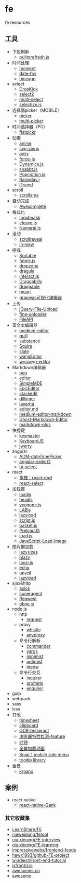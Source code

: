 # fe
fe resources

## 工具

- 下拉刷新
  - [pulltorefresh.js](https://github.com/BoxFactura/pulltorefresh.js)
- 时间处理
  - [moment](https://github.com/moment/moment/)
  - [date-fns](https://github.com/date-fns/date-fns)
  - [timeago](https://github.com/hustcc/timeago.js)
- select
  - [DropKick](https://github.com/Robdel12/DropKick)
  - [select2](https://github.com/select2/select2)
  - [multi-select](https://github.com/lou/multi-select)
  - [selectize.js](https://github.com/selectize/selectize.js)
- 选择器picker（MOBILE）
  - [picker](https://github.com/ustbhuangyi/picker)
  - [multi-picker](https://github.com/AppianZ/multi-picker)
- 时间选择器（PC）
  - [flatpickr](https://github.com/chmln/flatpickr)
- 动画
  - [anime](http://anime-js.com)
  - [svg-vivus](http://maxwellito.github.io/vivus/)
  - [anijs](http://anijs.github.io/)
  - [force-js](https://force-js.com/)
  - [Dynamics.js](http://dynamicsjs.com/)
  - [snabbt.js](https://github.com/daniel-lundin/snabbt.js)
  - [Popmotion.js](https://github.com/Popmotion/popmotion)
  - [Rainyday.j](https://github.com/maroslaw/rainyday.js)
  - [iTyped](https://github.com/luisvinicius167/ityped)
- scroll
  - [scrollama](https://github.com/russellgoldenberg/scrollama)
- 自动完成
  - [Awesomplete](https://github.com/leaverou/awesomplete/)
- 格式化
  - [Inputmask](https://github.com/RobinHerbots/Inputmask)
  - [cleave.js](http://nosir.github.io/cleave.js/)
  - [Numeral.js](https://github.com/adamwdraper/Numeral-js)
- 滚动
  - [scrollreveal](https://github.com/jlmakes/scrollreveal)
  - [in-view](https://github.com/camwiegert/in-view)
- 拖拽
  - [Sortable](https://github.com/RubaXa/Sortable)
  - [fabric.js](https://github.com/kangax/fabric.js)
  - [dropzone](https://github.com/enyo/dropzone)
  - [dragula](https://github.com/bevacqua/dragula)
  - [interact.js](https://github.com/taye/interact.js)
  - [Draggabilly](https://github.com/desandro/draggabilly)
  - [draggable](https://github.com/Shopify/draggable)
  - [muuri](https://github.com/haltu/muuri)
  - [grapesjs可视化编辑器](https://github.com/artf/grapesjs)
- 上传
  - [jQuery-File-Upload](https://github.com/blueimp/jQuery-File-Upload)
  - [fine-uploader](https://github.com/FineUploader/fine-uploader)
  - [FileAPI](https://github.com/mailru/FileAPI)
- 富文本编辑器
  - [medium-editor](https://yabwe.github.io/medium-editor/)
  - [quill](http://quilljs.com/)
  - [substance](http://substance.io/)
  - [Squire](http://neilj.github.io/Squire/)
  - [slate](http://slatejs.org/)
  - [wangEditor](http://wangEditor.github.io/)
  - [wysiwyg-editor](https://github.com/froala/wysiwyg-editor)
- Markdown编辑器
  - [pen](http://sofish.github.io/pen/)
  - [editor](http://lab.lepture.com/editor/)
  - [SimpleMDE](https://simplemde.com/)
  - [EpicEditor](https://github.com/OscarGodson/EpicEditor)
  - [stackedit](https://stackedit.io/)
  - [dillinger](http://dillinger.io/)
  - [laverna](https://laverna.cc/index.html)
  - [editor.md](https://pandao.github.io/editor.md/)
  - [medium-editor-markdown](https://github.com/IonicaBizau/medium-editor-markdown)
  - [Ghost-Markdown-Editor](https://github.com/timsayshey/Ghost-Markdown-Editor)
  - [markdown-plus](https://github.com/tylingsoft/markdown-plus)
- 快捷键
  - [keymaster](https://github.com/madrobby/keymaster)
  - [KeyboardJS](https://github.com/RobertWHurst/KeyboardJS)
  - [jwerty](https://github.com/keithamus/jwerty)
- angular
  - [ADM-dateTimePicker](https://github.com/AmirkabirDataMiners/ADM-dateTimePicker)
  - [angular-select2](https://github.com/rubenv/angular-select2)
  - [ui-select](https://github.com/angular-ui/ui-select)
- react
  - [拖拽：react-dnd](https://github.com/gaearon/react-dnd)
  - [react-select](https://github.com/JedWatson/react-select)
- 加载器
  - [loadjs](https://github.com/muicss/loadjs)
  - [headjs](https://github.com/headjs/headjs)
  - [yepnope.js](https://github.com/SlexAxton/yepnope.js)
  - [LABjs](https://github.com/getify/LABjs)
  - [lazyload](https://github.com/rgrove/lazyload)
  - [script.js](https://github.com/ded/script.js)
  - [basket.js](https://github.com/addyosmani/basket.js)
  - [PreloadJS](https://github.com/CreateJS/PreloadJS)
  - [load.js](https://github.com/node-js-libs/load.js)
  - [JavaScript-Load-Image](https://github.com/blueimp/JavaScript-Load-Image)
- 图片懒加载
  - [lazysizes](https://github.com/aFarkas/lazysizes)
  - [blazy](https://github.com/dinbror/blazy)
  - [layzr.js](https://github.com/callmecavs/layzr.js)
  - [echo](https://github.com/toddmotto/echo)
  - [unveil](https://github.com/luis-almeida/unveil)
  - [lazyload](https://github.com/vvo/lazyload)
- ajax&http
  - [axios](https://github.com/mzabriskie/axios)
  - [superagent](https://github.com/visionmedia/superagent)
  - [Reqwest](https://github.com/ded/Reqwest)
  - [oboe.js](http://oboejs.com)
- node.js
  - http
    - [request](https://github.com/request/request)
  - proxy
    - [whistle](https://github.com/avwo/whistle)
    - [anyproxy](https://github.com/alibaba/anyproxy)
  - 命令行解析
    - [commander](https://github.com/tj/commander.js)
    - [yargs](https://github.com/yargs/yargs)
    - [minimist](https://github.com/substack/minimist)
    - [optimist](https://github.com/substack/node-optimist)
    - [meow](https://github.com/sindresorhus/meow)
  - 命令行交互
    - [inquirer](https://github.com/SBoudrias/Inquirer.js)
    - [prompts](https://github.com/terkelg/prompts)
    - [enquirer](https://github.com/enquirer/enquirer)
- gulp
- webpack
- sass
- less
- 其他
  - [timesheet](https://github.com/sbstjn/timesheet.js)
  - [clipboard](https://github.com/zenorocha/clipboard.js)
  - [OCR-tesseract](https://github.com/naptha/tesseract.js)
  - [浏览器特性检测-feature](https://github.com/viljamis/feature.js)
  - [时钟](https://github.com/objectivehtml/FlipClock)
  - [全屏加载动画](https://github.com/joaopereirawd/fakeLoader.js)
  - [Snap：mobile side menu](https://github.com/jakiestfu/Snap.js)
  - [tooltip library](https://github.com/atomiks/tippyjs)
- 全景
  - [krpano](https://krpano.com/)
  
## 案例

- react native
  - [react-native-Gank](https://github.com/wangdicoder/react-native-Gank)


### 其它收藏集

- [LearnShare/FE](https://github.com/LearnShare/FE)
- [nieweidong/fetool](https://github.com/nieweidong/fetool)
- [qiu-deqing/FE-interview](https://github.com/qiu-deqing/FE-interview)
- [qiu-deqing/FE-learning](https://github.com/qiu-deqing/FE-learning)
- [impressivewebs/frontend-feeds](https://github.com/impressivewebs/frontend-feeds)
- [hawx1993/github-FE-project](https://github.com/hawx1993/github-FE-project)
- [windiest/Front-end-tutorial](https://github.com/windiest/Front-end-tutorial)
- [jsfront/src](https://github.com/jsfront/src)
- [awesomes.cn](https://www.awesomes.cn/)
- [awesome](https://github.com/sindresorhus/awesome)

